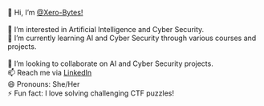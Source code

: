 👋 Hi, I’m [@Xero-Bytes!](https://github.com/Xero-Bytes) <br>  
👀 I’m interested in Artificial Intelligence and Cyber Security.  <br>
🌱 I’m currently learning AI and Cyber Security through various courses and projects.<br>  
💞️ I’m looking to collaborate on AI and Cyber Security projects.  <br>
📫 Reach me via [LinkedIn](https://www.linkedin.com/in/taqdees-fatima-2a15732a6) <br> 
😄 Pronouns: She/Her  <br>
⚡ Fun fact: I love solving challenging CTF puzzles!



<!---
Xero-Bytes/Xero-Bytes is a ✨ special ✨ repository because its `README.md` (this file) appears on your GitHub profile.
You can click the Preview link to take a look at your changes.
--->
